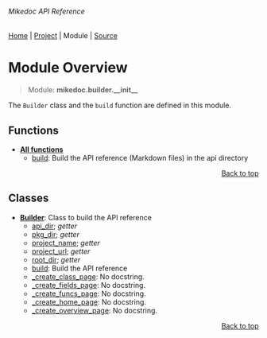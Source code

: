 ###### Mikedoc API Reference
[Home](/docs/api/README.md) | [Project](/README.md) | Module | [Source](/mikedoc/builder/__init__.py)

# Module Overview
> Module: **mikedoc.builder.\_\_init\_\_**

The `Builder` class and the `build` function are defined in this module.

## Functions
- [**All functions**](/docs/api/modules/mikedoc/builder/__init__/funcs.md)
    - [build](/docs/api/modules/mikedoc/builder/__init__/funcs.md#build): Build the API reference (Markdown files) in the api directory

<p align="right"><a href="#mikedoc-api-reference">Back to top</a></p>

## Classes
- [**Builder**](/docs/api/modules/mikedoc/builder/__init__/class-Builder.md): Class to build the API reference
    - [api\_dir](/docs/api/modules/mikedoc/builder/__init__/class-Builder.md#properties-table); _getter_
    - [pkg\_dir](/docs/api/modules/mikedoc/builder/__init__/class-Builder.md#properties-table); _getter_
    - [project\_name](/docs/api/modules/mikedoc/builder/__init__/class-Builder.md#properties-table); _getter_
    - [project\_url](/docs/api/modules/mikedoc/builder/__init__/class-Builder.md#properties-table); _getter_
    - [root\_dir](/docs/api/modules/mikedoc/builder/__init__/class-Builder.md#properties-table); _getter_
    - [build](/docs/api/modules/mikedoc/builder/__init__/class-Builder.md#build): Build the API reference
    - [\_create\_class\_page](/docs/api/modules/mikedoc/builder/__init__/class-Builder.md#_create_class_page): No docstring.
    - [\_create\_fields\_page](/docs/api/modules/mikedoc/builder/__init__/class-Builder.md#_create_fields_page): No docstring.
    - [\_create\_funcs\_page](/docs/api/modules/mikedoc/builder/__init__/class-Builder.md#_create_funcs_page): No docstring.
    - [\_create\_home\_page](/docs/api/modules/mikedoc/builder/__init__/class-Builder.md#_create_home_page): No docstring.
    - [\_create\_overview\_page](/docs/api/modules/mikedoc/builder/__init__/class-Builder.md#_create_overview_page): No docstring.

<p align="right"><a href="#mikedoc-api-reference">Back to top</a></p>
